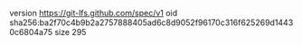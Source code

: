 version https://git-lfs.github.com/spec/v1
oid sha256:ba2f70c4b9b2a2757888405ad6c8d9052f96170c316f625269d14430c6804a75
size 295
